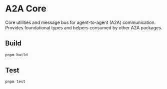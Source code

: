 # A2A Core

Core utilities and message bus for agent-to-agent (A2A) communication. Provides foundational types and helpers consumed by other A2A packages.

## Build

```sh
pnpm build
```

## Test

```sh
pnpm test
```
